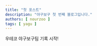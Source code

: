 ```yaml
---
title: "첫 포스트"
description: "야구보구 첫 번째 블로그입니다."
authors: [ nourzoo ]
tags: [ yagu ]
---
```


우테코 야구보구팀 기록 시작!